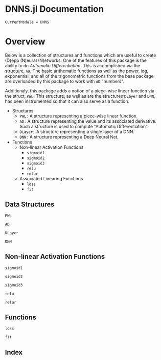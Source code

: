 # DNNS.jl Documentation

```@meta
CurrentModule = DNNS
```

# Overview
Below is a collection of structures and functions which are useful to create (D)epp (N)eural (N)etworks.
One of the features of this package is the ability to do *Automatic Differentiation*.
This is accomplished via the structure, `AD`. The basic arithematic functions as well
as the power, log, exponential, and all of the trigonometric functions from the base 
package are overloaded by this package to work with `AD` "numbers".

Additionaly, this package adds a notion of a piece-wise linear function via the struct, `PWL`.
This structure, as well as are the structures `DLayer` and `DNN`, has been instrumented so 
that it can also serve as a function.

- Structures:
    - `PWL:` A structure representing a piece-wise linear function.
    - `AD:` A structure representing the value and its associated derivative. 
            Such a structure is used to compute "Automatic Differentiation".
    - `DLayer:` A structure representing a single layer of a DNN.
    - `DNN:` A structure representing a Deep Neural Net.
- Functions
    - Non-linear Activation Functions
        - `sigmoid1`
        - `sigmoid2`
        - `sigmoid3`
        - `relu`
        - `relur`
    - Associated Linearing Functions
        - `loss`
        - `fit`

## Data Structures


```@docs
PWL
```

```@docs
AD
```

```@docs
DLayer
```

```@docs
DNN
```

## Non-linear Activation Functions

```@docs
sigmoid1
```

```@docs
sigmoid2
```

```@docs
sigmoid3
```

```@docs
relu
```

```@docs
relur
```

## Functions

```@docs
loss
```

```@docs
fit
```


## Index

```@index
```


